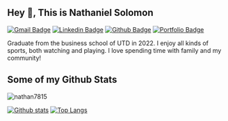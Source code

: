 ## Hey 👋, This is Nathaniel Solomon
[![Gmail Badge](https://img.shields.io/badge/-nathangsolomon@gmail.com-c14438?style=flat&logo=Gmail&logoColor=white&link=mailto:nathangsolomon@gmail.com)](mailto:nathangsolomon@gmail.com) 
[![Linkedin Badge](https://img.shields.io/badge/-https://www.linkedin.com/in/nathaniel-solomon/-0072b1?style=flat&logo=Linkedin&logoColor=white&link=https://www.linkedin.com/in/https://www.linkedin.com/in/nathaniel-solomon//)](https://www.linkedin.com/in/https://www.linkedin.com/in/nathaniel-solomon//) [![Github Badge](https://img.shields.io/badge/-nathan7815-grey?style=flat&logo=github&logoColor=white&link=https://github.com/nathan7815/)](https://www.github.com/nathan7815/) [![Portfolio Badge](https://img.shields.io/badge/portfolio-web-blue?style=flat&link=https://github.com/nathan7815/)](https://github.com/nathan7815/) <p align='left'>Graduate from the business school of UTD in 2022. I enjoy all kinds of sports, both watching and playing. I love spending time with family and my community!</p>
## Some of my Github Stats
<p align=left> <img src=https://komarev.com/ghpvc/?username=nathan7815 alt=nathan7815 /> </p>

[![Github stats](https://github-readme-stats.vercel.app/api?username=nathan7815&show_icons=true&include_all_commits=true)](https://github.com/nathan7815/github-readme-stats)
[![Top Langs](https://github-readme-stats.vercel.app/api/top-langs/?username=nathan7815&layout=compact)](https://github.com/nathan7815/github-readme-stats)
